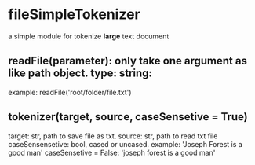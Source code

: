 # fileSimpleTokenizer
a simple module for tokenize **large** text document
## readFile(parameter): only take one argument as like path object. type: string:
example: readFile('root/folder/file.txt')
## tokenizer(target, source, caseSensetive = True)
target: str, path to save file as txt.
source: str, path to read txt file
caseSensensetive: bool, cased or uncased. example:  'Joseph Forest is a good man' 
caseSensetive = False: 'joseph forest is a good man'
